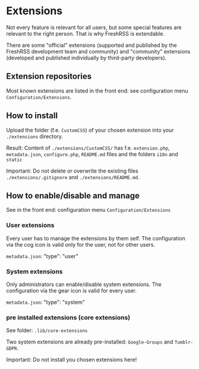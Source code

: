 # Extensions

Not every feature is relevant for all users, but some special features are relevant to the right person. That is why FreshRSS is extendable.

There are some "official" extensions (supported and published by the FreshRSS development team and community) and "community" extensions (developed and published individually by third-party developers).

## Extension repositories

Most known extensions are listed in the front end: see configuration menu `Configuration/Extensions`.

## How to install

Upload the folder (f.e. `CustomCSS`) of your chosen extension into your `./extensions` directory.

Result: Content of `./extensions/CustomCSS/` has f.e. `extension.php`, `metadata.json`, `configure.php`, `README.md` files and the folders `i18n` and `static`

Important: Do not delete or overwrite the existing files `./extensions/.gitignore` and `./extensions/README.md`.

## How to enable/disable and manage

See in the front end: configuration menu `Configuration/Extensions`

### User extensions

Every user has to manage the extensions by them self. The configuration via the cog icon is valid only for the user, not for other users.

`metadata.json`: "type": "user"

### System extensions

Only administrators can enable/disable system extensions. The configuration via the gear icon is valid for every user.

`metadata.json`: "type": "system"

### pre installed extensions (core extensions)

See folder: `.lib/core-extensions`

Two system extensions are already pre-installed: `Google-Groups` and `Tumblr-GDPR`.

Important: Do not install you chosen extensions here!
